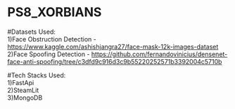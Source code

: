 # PS8_XORBIANS

#Datasets Used:<br />
1)Face Obstruction Detection - https://www.kaggle.com/ashishjangra27/face-mask-12k-images-dataset<br />
2)Face Spoofing Detection - https://github.com/fernandovinicius/densenet-face-anti-spoofing/tree/c3dfd9c916d3c9b55220252571b3392004c5710b<br />

#Tech Stacks Used:<br />
1)FastApi<br />
2)SteamLit<br />
3)MongoDB<br />
